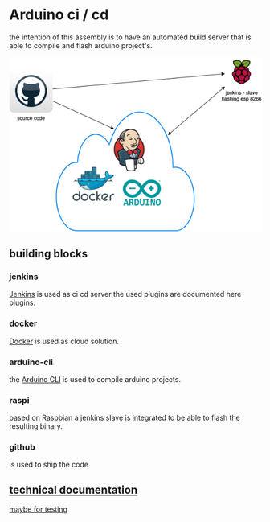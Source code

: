 # Arduino ci / cd

the intention of this assembly is to have an automated build server that is able to compile and flash arduino project's.

![overview](documentation/ci_cd_arduino.drawio.png )

## building blocks

### jenkins

[Jenkins](https://www.jenkins.io/doc/) is used as ci cd server the used plugins are documented here [plugins](docker/jenkins/plugins.txt).

### docker

[Docker](https://www.docker.com/) is used as cloud solution.

### arduino-cli

the [Arduino CLI](https://arduino.github.io/arduino-cli/latest/) is used to compile arduino projects.

### raspi

based on [Raspbian](https://www.raspbian.org/) a jenkins slave is integrated to be able to flash the resulting binary.

### github

is used to ship the code

## [technical documentation](documentation/technical_documentation.md)

[maybe for testing](https://github.com/Arduino-CI/arduino_ci)

